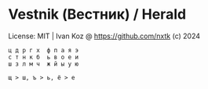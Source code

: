 # Vestnik (Вестник) / Herald

License: MIT | Ivan Koz @ https://github.com/nxtk (c) 2024

```
ц д р г х  ф п а я э
с т н к б  ь в о е и
ш з л м ч  ж й ы у ю
```

```
щ > ш, ъ > ь, ё > е
```
